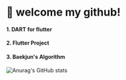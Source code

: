 # 🐥 welcome my github!

#### 1. DART for flutter
#### 2. Flutter Project
#### 3. Baekjun's Algorithm 
![Anurag's GitHub stats](https://github-readme-stats.vercel.app/api?username=maasii1&show_icons=true&theme=dracula)
